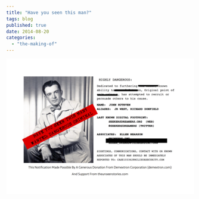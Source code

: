 ```yaml
---
title: "Have you seen this man?"
tags: blog
published: true
date: 2014-08-20
categories: 
  - "the-making-of"
---
```


[![MILEUXSECURITY](/images/MILEUXSECURITY-1024x742.png)](/images/MILEUXSECURITY.png)
